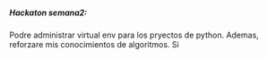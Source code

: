 ##### Hackaton semana2:
Podre administrar virtual env para los pryectos de python. Ademas, reforzare mis conocimientos de algoritmos. Si

